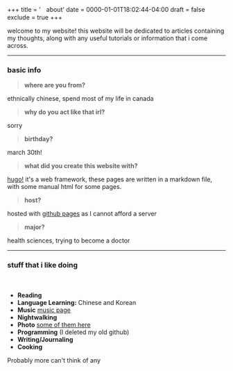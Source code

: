 +++
title = 'ㅤabout'
date = 0000-01-01T18:02:44-04:00
draft = false
exclude = true
+++


welcome to my website! this website will be dedicated to articles containing my thoughts, along with any useful tutorials or information that i come across.

____

### basic info

> __where are you from?__

ethnically chinese, spend most of my life in canada

> __why do you act like that irl?__

sorry

> __birthday?__

march 30th!

> __what did you create this website with?__

[hugo!](https://gohugo.io/) it's a web framework, these pages are written in a markdown file, with some manual html for some pages. 

> __host?__

hosted with [github pages](https://pages.github.com/) as I cannot afford a server

> __major?__

health sciences, trying to become a doctor
____

### stuff that i like doing

ㅤ

- **Reading** 
- **Language Learning:** Chinese and Korean
- **Music** [music page](/music)
- **Nightwalking**
- **Photo** [some of them here](/mine)
- **Programming** (I deleted my old github)
- **Writing/Journaling**
- **Cooking**

Probably more can't think of any